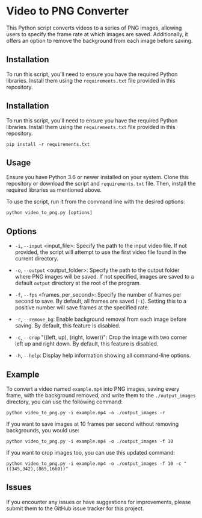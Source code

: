 # Video to PNG Converter

This Python script converts videos to a series of PNG images, allowing users to specify the frame rate at which images are saved. Additionally, it offers an option to remove the background from each image before saving.

## Installation

To run this script, you'll need to ensure you have the required Python libraries. Install them using the `requirements.txt` file provided in this repository.


## Installation

To run this script, you'll need to ensure you have the required Python libraries. Install them using the `requirements.txt` file provided in this repository.

```
pip install -r requirements.txt
```


## Usage

Ensure you have Python 3.6 or newer installed on your system. Clone this repository or download the script and `requirements.txt` file. Then, install the required libraries as mentioned above.

To use the script, run it from the command line with the desired options:

```
python video_to_png.py [options]
```



## Options

- `-i`, `--input` <input_file>: Specify the path to the input video file. If not provided, the script will attempt to use the first video file found in the current directory.

- `-o`, `--output` <output_folder>: Specify the path to the output folder where PNG images will be saved. If not specified, images are saved to a default `output` directory at the root of the program.

- `-f`, `--fps` <frames_per_second>: Specify the number of frames per second to save. By default, all frames are saved (`-1`). Setting this to a positive number will save frames at the specified rate.

- `-r`, `--remove_bg`: Enable background removal from each image before saving. By default, this feature is disabled.

- `-c`, `--crop` "((left, up), (right, lower))": Crop the image with two corner left up and right down. By default, this feature is disabled.

- `-h`, `--help`: Display help information showing all command-line options.

## Example

To convert a video named `example.mp4` into PNG images, saving every frame, with the background removed, and write them to the `./output_images` directory, you can use the following command:


```
python video_to_png.py -i example.mp4 -o ./output_images -r
```

If you want to save images at 10 frames per second without removing backgrounds, you would use:

```
python video_to_png.py -i example.mp4 -o ./output_images -f 10
```

If you want to crop images too, you can use this updated command:

```
python video_to_png.py -i example.mp4 -o ./output_images -f 10 -c "((345,342),(865,1660))"
```


## Issues

If you encounter any issues or have suggestions for improvements, please submit them to the GitHub issue tracker for this project.
